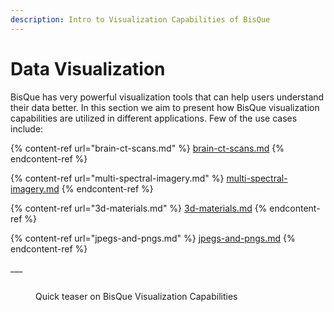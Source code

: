 ```yaml
---
description: Intro to Visualization Capabilities of BisQue
---
```


# Data Visualization

BisQue has very powerful visualization tools that can help users understand their data better. In this section we aim to present how BisQue visualization capabilities are utilized in different applications. Few of the use cases include:



{% content-ref url="brain-ct-scans.md" %}
[brain-ct-scans.md](brain-ct-scans.md)
{% endcontent-ref %}

{% content-ref url="multi-spectral-imagery.md" %}
[multi-spectral-imagery.md](multi-spectral-imagery.md)
{% endcontent-ref %}

{% content-ref url="3d-materials.md" %}
[3d-materials.md](3d-materials.md)
{% endcontent-ref %}

{% content-ref url="jpegs-and-pngs.md" %}
[jpegs-and-pngs.md](jpegs-and-pngs.md)
{% endcontent-ref %}



\_\_\_



<div data-full-width="false">

<figure><img src="https://github.com/UCSB-VRL/bisqueUCSB/raw/master/docs/images/bisqueviewer.gif" alt=""><figcaption><p>Quick teaser on BisQue Visualization Capabilities</p></figcaption></figure>

</div>

